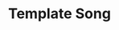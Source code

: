 ---
layout: songs
title: Template Song
album: Scapegoats
album_link: https://open.spotify.com/album/1GmX76Xij1oQSQO64pdyh3
components: ['tabs']
short_name: mildred

song_name: Mildred
song_tagline: This song right here...

song_description: This is a really really really great song.

spotify_id: 11gSEMITGe6vmhCqtT07LJ

lyrics: |-
    #### Part 1
    Do you remember that summer that we spent out on the lake?
    We were young, and our whole family was staying with Aunt Mildred.
    Nobody really noticed her warm eyes and solemn smile,
    but I took to her quite fondly. And she showed me all around her brand new house
    that our father built upon the ashes of the old family estate
    that he had recently acquired.

    #### Part 2
    Aunt Mildred showed me how to use the oven, and I’d bake
    these little treats for all her cats and dogs, and chase them through the hallways.
    And father would light a cigarette and stand out in the tide,
    and watch the sun go down, and listen to the waves come rolling in.
    Because he didn’t like the songs that she would sing to him when it got late
    and the house smelled like tobacco.

    #### Part 3
    And they’d have buried Aunt Mildred if she hadn’t burned up
    inside the house with all her animals and her crazy little knick knacks.
    And the bones that they could find, they put inside a sealed box,
    laid to rest in the foundation of the grand, marvelous tribute of a house
    that our father built upon the ashes of the old family estate
    that he had recently acquired.

    #### Part 4
    Then came the day; I heard old Mildred singing sweetly by the water’s edge.
    So I went outside to listen while the gas flowed freely from the oven I left on.
    I watched the house go up, and I listened to our father screaming out
    as Aunt Mildred smiled out the doorway of the old family estate
    that I would soon come to acquire.
---
